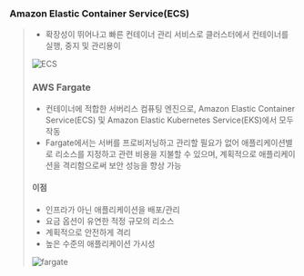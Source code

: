 ### Amazon Elastic Container Service(ECS)

> + 확장성이 뛰어나고 빠른 컨테이너 관리 서비스로 클러스터에서 컨테이너를 실행, 중지 및 관리용이    
>    
> ![ECS](https://docs.aws.amazon.com/ko_kr/AmazonECS/latest/developerguide/images/overview-fargate.png)
>
> ### AWS Fargate
> + 컨테이너에 적합한 서버리스 컴퓨팅 엔진으로, Amazon Elastic Container Service(ECS) 및 Amazon Elastic Kubernetes Service(EKS)에서 모두 작동
> + Fargate에서는 서버를 프로비저닝하고 관리할 필요가 없어 애플리케이션별로 리소스를 지정하고 관련 비용을 지불할 수 있으며, 계획적으로 애플리케이션을 격리함으로써 보안 성능을 향상 가능
> #### 이점
> + 인프라가 아닌 애플리케이션을 배포/관리
> + 요금 옵션이 유연한 적정 규모의 리소스
> + 계획적으로 안전하게 격리
> + 높은 수준의 애플리케이션 가시성
>
>![fargate](https://d1.awsstatic.com/re19/FargateonEKS/Product-Page-Diagram_Fargate@2x.a20fb2b15c2aebeda3a44dbbb0b10b82fb89aa6a.png)
